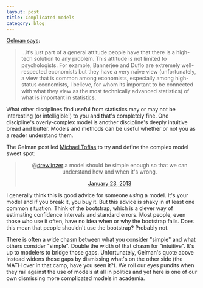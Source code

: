 ```yaml
---
layout: post
title: Complicated models
category: blog
---
```



[Gelman says](http://andrewgelman.com/2013/01/when-are-complicated-models-helpful-in-psychology-research-and-when-are-they-overkill/):

> ...it’s just part of a general attitude people have that there is a high-tech solution to any problem. This attitude is not limited to psychologists. For example, Bannerjee and Duflo are extremely well-respected economists but they have a very naive view (unfortunately, a view that is common among economists, especially among high-status economists, I believe, for whom its important to be connected with what they view as the most technically advanced statistics) of what is important in statistics.

What other disciplines find useful from statistics may or may not be interesting (or intelligible!) to you and that's completely fine. One discipline's overly-complex model is another discipline's deeply intuitive bread and butter. Models and methods can be useful whether or not you as a reader understand them. 

The Gelman post led [Michael Tofias](http://tofias.net/) to try and define the complex model sweet spot:

<blockquote class="twitter-tweet" align="center"><p>@<a href="https://twitter.com/drewlinzer">drewlinzer</a> a model should be simple enough so that we can understand how and when it's wrong.</p>    <div><a href="https://twitter.com/tofias/status/294181935356473344">January 23, 2013</a></div></blockquote>
<script src="//platform.twitter.com/widgets.js" charset="utf-8" type="text/javascript"> </script>

I generally think this is good advice for someone *using* a model. It's your model and if you break it, you buy it. But this advice is shaky in at least one common situation. Think of the bootstrap, which is a clever way of estimating confidence intervals and standard errors. Most people, even those who use it often, have no idea when or why the bootstrap fails. Does this mean that people shouldn't use the bootstrap? Probably not. 

 There is often a wide chasm between what you consider "simple" and what others consider "simple". Double the width of that chasm for "intuitive". It's up to modelers to bridge those gaps. Unfortunately, Gelman's quote above instead widens those gaps by dismissing what's on the other side (the MATH over in that camp, have you seen it?). We roll our eyes pundits when they rail against the use of models at all in politics and yet here is one of our own dismissing more complicated models in academia. 
